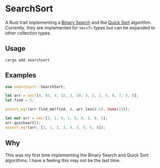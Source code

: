 # SearchSort

A Rust trait implementing a [Binary Search]() and the [Quick Sort]() algorithm. Currently, they are implemented for
`Vec<T>` types but can be expanded to other collection types.

## Usage
```shell
cargo add searchsort
```

## Examples

```rust
use searchsort::SearchSort;

let arr = vec![4, 82, 4, 32, 3, 20, 3, 2, 2, 9, 8, 7, 5, 0];
let find = 5;

assert_eq!(arr.find_me(find, 0, arr.len()-1), Some(12));

let mut arr = vec![3, 1, 4, 1, 5, 9, 2, 6, 5];
arr.quicksort();
assert_eq!(arr, [1, 1, 2, 3, 4, 5, 5, 6, 9]);
```

## Why
This was my first time implementing the Binary Search and Quick Sort algorithms. I have a feeling this may not be the
last time.